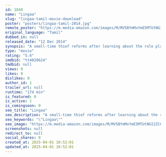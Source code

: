 ```yaml
---
id: 1848
name: "Lingaa"
slug: "lingaa-tamil-movie-download"
poster: "posters/lingaa-tamil-2014.jpg"
remote_poster: "https://m.media-amazon.com/images/M/MV5BYmMxYmE5MTUtNGI2ZC00M2IyLWI0NWQtYzIxZWQyNmFiODU0XkEyXkFqcGc@._V1_SX300.jpg"
original_language: "Tamil"
dubbed_in: null
released_date: "12 Dec 2014"
synopsis: "A small-time thief reforms after learning about the role played by his grandfather in building a dam."
type: "movie"
rating: "5.6"
imdbid: "tt4020624"
tmdbid: null
views: 0
likes: 0
dislikes: 0
author_id: 1
trailer_url: null
runtime: "174 min"
is_featured: 0
is_active: 1
is_comingsoon: 0
seo_title: "Lingaa"
seo_description: "A small-time thief reforms after learning about the role played by his grandfather in building a dam."
seo_keywords: "\"Lingaa\""
seo_image: "https://m.media-amazon.com/images/M/MV5BYmMxYmE5MTUtNGI2ZC00M2IyLWI0NWQtYzIxZWQyNmFiODU0XkEyXkFqcGc@._V1_SX300.jpg"
screenshots: null
redirect_to: null
social_shares: 0
created_at: 2025-04-01 10:52:01
updated_at: 2025-04-01 10:52:01
---
```


